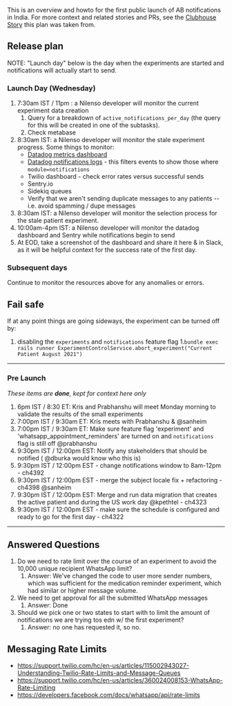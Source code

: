 This is an overview and howto for the first public launch of AB notifications in India. For more context and related stories and PRs, see the [Clubhouse Story](https://app.clubhouse.io/simpledotorg/story/4318/release-plan-for-first-full-ab-experiment) this plan was taken from.

## Release plan

NOTE: "Launch day" below is the day when the experiments are started and notifications will actually start to send.

### Launch Day (Wednesday)
1. 7:30am IST /  11pm : a Nilenso developer will monitor the current experiment data creation
   1. Query for a breakdown of `active_notifications_per_day` (the query for this will be created in one of the subtasks).
   1. Check metabase
1. 8:30am IST: a Nilenso developer will monitor the stale experiment progress. Some things to monitor:
    * [Datadog metrics dashboard](https://app.datadoghq.com/dashboard/y9g-qt8-2jp/appointment-notifications-monitoring-ihci)
    * [Datadog notifications logs](https://app.datadoghq.com/logs?saved_view=466946) - this filters events to show those where `module=notifications`
    * Twilio dashboard - check error rates versus successful sends
    * Sentry.io
    * Sidekiq queues
    * Verify that we aren't sending duplicate messages to any patients -- i.e. avoid spamming / dupe messages
1. 8:30am IST: a Nilenso developer will monitor the selection process for the stale patient experiment.
1. 10:00am-4pm IST: a Nilenso developer will monitor the datadog dashboard and Sentry while notifications begin to send
1. At EOD, take a screenshot of the dashboard and share it here & in Slack, as it will be helpful context for the success rate of the first day.

### Subsequent days

Continue to monitor the resources above for any anomalies or errors.

## Fail safe

If at any point things are going sideways, the experiment can be turned off by:

1. disabling the `experiments` and `notifications` feature flag
1.`bundle exec rails runner ExperimentControlService.abort_experiment("Current Patient August 2021")`

----
### Pre Launch

_These items are **done**, kept for context here only_

1. 6pm IST / 8:30 ET: Kris and Prabhanshu will meet Monday morning to validate the results of the small experiments
1. 7:00pm IST / 9:30am ET: Kris meets with Prabhanshu & @sanheim
1. 7:00pm IST / 9:30am ET: Make sure feature flag 'experiment' and 'whatsapp_appointment_reminders' are turned on and `notifications` flag is still off @prabhanshu
1. 9:30pm IST / 12:00pm EST: Notify any stakeholders that should be notified ( @dburka would know who this is)
1. 9:30pm IST / 12:00pm EST - change notifications window to 8am-12pm - ch4392
1. 9:30pm IST / 12:00pm EST - merge the subject locale fix + refactoring - ch4398 @sanheim
1. 9:30pm IST / 12:00pm EST: Merge and run data migration that creates the active patient and during the US work day @kpethtel - ch4323
1. 9:30pm IST / 12:00pm EST - make sure the schedule is configured and ready to go for the first day - ch4322

----

## Answered Questions

1. Do we need to rate limit over the course of an experiment to avoid the 10,000 unique recipient WhatsApp limit?
   1. Answer: We've changed the code to user more sender numbers, which was sufficient for the medication reminder experiment, which had similar or higher message volume.
3. We need to get approval for all the submitted WhatsApp messages
   1. Answer: Done
4. Should we pick one or two states to start with to limit the amount of notifications we are trying tos edn w/ the first experiment?
   1. Answer: no one has requested it, so no.

## Messaging Rate Limits

* https://support.twilio.com/hc/en-us/articles/115002943027-Understanding-Twilio-Rate-Limits-and-Message-Queues
* https://support.twilio.com/hc/en-us/articles/360024008153-WhatsApp-Rate-Limiting
* https://developers.facebook.com/docs/whatsapp/api/rate-limits